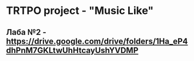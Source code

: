 # TRTPO project - "Music Like"
## Лаба №2 - https://drive.google.com/drive/folders/1Ha_eP4dhPnM7GKLtwUhHtcayUshYVDMP
